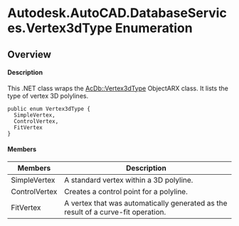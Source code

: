 # Autodesk.AutoCAD.DatabaseServices.Vertex3dType Enumeration

## Overview

#### Description
This .NET class wraps the [AcDb::Vertex3dType](AcDb__Vertex3dType.md) ObjectARX class. 
It lists the type of vertex 3D polylines.
```text
public enum Vertex3dType {
  SimpleVertex,
  ControlVertex,
  FitVertex
}
```

#### Members
| Members | Description |
| --- | --- |
| SimpleVertex | A standard vertex within a 3D polyline. |
| ControlVertex | Creates a control point for a polyline. |
| FitVertex | A vertex that was automatically generated as the result of a curve-fit operation. |